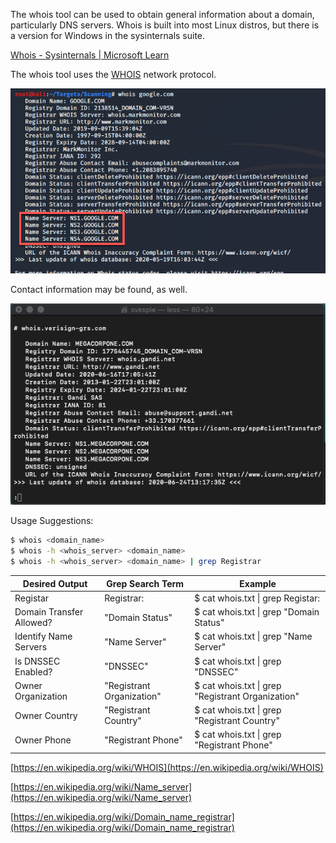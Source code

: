 The whois tool can be used to obtain general information about a domain, particularly DNS servers. Whois is built into most Linux distros, but there is a version for Windows in the sysinternals suite.

[Whois - Sysinternals | Microsoft Learn](https://learn.microsoft.com/en-us/sysinternals/downloads/whois)

The whois tool uses the [WHOIS](../Reference/Networking/Protocols/WHOIS.md) network protocol.

![](../_attachments/whois.png)

Contact information may be found, as well.

![](../_attachments/whois-1.png)

Usage Suggestions:

``` bash
$ whois <domain_name>
$ whois -h <whois_server> <domain_name>
$ whois -h <whois_server> <domain_name> | grep Registrar
```


| Desired Output           | Grep Search Term          | Example                                           |
| ------------------------ | ------------------------- | ------------------------------------------------- |
| Registar                 | Registrar:                | $ cat whois.txt \| grep Registar:                 |
| Domain Transfer Allowed? | "Domain Status"           | $ cat whois.txt \| grep "Domain Status"           |
| Identify Name Servers    | "Name Server"             | $ cat whois.txt \| grep "Name Server"             |
| Is DNSSEC Enabled?       | "DNSSEC"                  | $ cat whois.txt \| grep "DNSSEC"                  |
| Owner Organization       | "Registrant Organization" | $ cat whois.txt \| grep "Registrant Organization" |
| Owner Country            | "Registrant Country"      | $ cat whois.txt \| grep "Registrant Country"      |
| Owner Phone              | "Registrant Phone"        | $ cat whois.txt \| grep "Registrant Phone"        |

[https://en.wikipedia.org/wiki/WHOIS](https://en.wikipedia.org/wiki/WHOIS)

[https://en.wikipedia.org/wiki/Name_server](https://en.wikipedia.org/wiki/Name_server)

[https://en.wikipedia.org/wiki/Domain_name_registrar](https://en.wikipedia.org/wiki/Domain_name_registrar)
